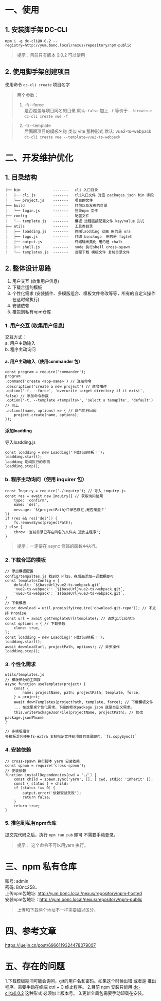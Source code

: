 # 一、使用
## 1. 安装脚手架 DC-CLI
```npm i -g dc-cli@0.0.2 --registry=http://yum.bonc.local/nexus/repository/npm-public```
> 提示：目前只有版本 0.0.2 可以使用

## 2. 使用脚手架创建项目

使用命令 `dc-cli create` 项目名字  
> 两个参数：
> 1. -f/--force  
是否覆盖与项目同名的目录,默认: `false` 加上 `-f` 等价于`--fore=true`
`dc-cli create vue -f`

> 2. -t/--template  
后面跟项目的模板名称 类似 vite 那种形式 默认: vue2-ts-webpack 
`dc-cli create vue --template=vue2-ts-webpack`

# 二、开发维护优化

## 1. 目录结构
```
├── bin               -------   cli 入口目录
│   ├── cli.js        -------   cli入口文件 对应 packages.json bin 字段
│   └── project.js    -------   项目的文件
├── build             -------   打包以及发布的目录
│   └── login.js      -------   登录npm 文件
├── config            -------   配置文件
│   └── template.js   -------   模板 远程链接配置文件 key/value 形式
├── utils             -------   工具类目录
│   ├── loadding.js   -------   终端laodding 动画 用的是 ora 
│   ├── logo.js       -------   打印 bonclogo  用的是 figlet
│   ├── output.js     -------   终端输出美化 用的是 chalk
│   ├── shell.js      -------   node 执行shell cross-spawn
│   └── templates.js  -------   远程下载 模板文件 复制目录文件
```
## 2. 整体设计思路
1. 用户交互 (收集用户信息)  
2. 下载合适的模板
3. 个性化需求 (安装插件、多模版组合、模板文件修改等等，所有的自定义操作在这时候执行)
4. 安装依赖
5. 推包到私有npm仓库
### 1. 用户交互 (收集用户信息)  
交互方式：  
a. 用户主动输入  
b. 程序主动询问
#### a. 用户主动输入（使用commander 包）
```
const program = require('commander');  
program
.command('create <app-name>') // 注册命令
.description('create a new project') // 命令描述
.option('-f, --force', 'overwrite target directory if it exist', false) // 添加命令参数
.option('-t, --template <tempalte>', 'select a temaplte', 'default') // 同上
.action((name, options) => { // 命令执行回调
    project.create(name, options);
});

```
#### 添加loadding
导入loadding.js
```
const loadding = new Loadding('下载代码模板！');
loadding.start();
laodding 期间执行的东西
loadding.stop();
```
### b.  程序主动询问（使用 inquirer 包）
```
const Inquiry = require('./inquiry'); // 导入 inquiry.js
const res = await new Inquiry({ // 获取询问结果
    type: 'confirm',
    name: 'del',
    message: `${projectPath}目录已存在,是否覆盖？`
})
if (res && res['del']) {
    fs.removeSync(projectPath);
} else {
    throw '当前目录已存在同名的文件夹,退出主程序';
}
```
> 提示：一定要在 async 修饰的函数中执行。

### 2. 下载合适的模板

```
// 添加模板配置
config/tempaltes.js 找到以下代码，在后面添加一调数据即可
const templatesConfig = {
    default: `${baseUrl}vue2-ts-webpack.git`,
    'vue2-ts-webpack': `${baseUrl}vue2-ts-webpack.git`,
    'vue3-ts-webpack': `${baseUrl}vue3-ts-webpack.git`,
}
// 下载模板
const download = util.promisify(require('download-git-repo')); // 不支持 Promise
const url = await getTemplateUrl(template); // 请求gitlab地址
const options = { // 下载参数
    clone: true,
};
const loadding = new Loadding('下载代码模板！');
loadding.start();
await download(url, projectPath, options); // 异步操作
loadding.stop();
```

### 3. 个性化需求
```
utils/templates.js
// 模板部分的主函数
async function useTemplate(project) {
    const {
        name: projectName, path: projectPath, template, force,
    } = project;
    await downTemplates(projectPath, template, force); // 下载模板文件
    ... 在这里桌个性化需求，下面的修改package.json 就是自定义需求。
    this.writePackageJsonFile(projectName, projectPath); // 修改package.json的name
}

// 多模版组合
多模板混合使用fs-extra 复制指定文件到项目的目录即可。`fs.copySync()`
```
### 4. 安装依赖
```
// cross-spawn 执行脚本 yarn 安装依赖
const spawn = require('cross-spawn');
// 安装依赖
function installDependencies(cwd = './') {
    const child = spawn.sync('yarn', [], { cwd, stdio: 'inherit' });
    const { status } = child;
    if (status !== 0) {
        output.error('依赖安装失败');
        return false;
    }
    return true;
}
```
### 5. 推包到私有npm仓库
提交完代码之后，执行 `npm run pub` 即可 不需要手动登录。
> 提示： 这个命令不可以用yarn 执行。

# 三、npm 私有仓库
账号: admin  
密码: BOnc258..  
上传npm包地址: http://yum.bonc.local/nexus/repository/npm-hosted  
安装npm包地址：http://yum.bonc.local/nexus/repository/npm-public  
> 上传和下载两个地址不一样需要加以区分。
# 四、参考文章 
https://juejin.cn/post/6966119324478079007
# 五、存在的问题
1.下载模板期间可能会询问，git的用户名和密码。如果这个时候出错 或者是 推出程序。需要手动在终端 ctrl + C 终止程序。
2.目前 npm 安装只能用 dc-cli@0.0.2 这种形式 必须加上版本号。
3.更新全局包需要手动卸载在安装。